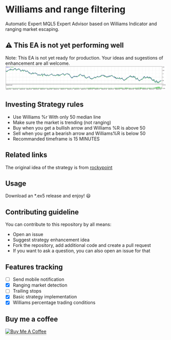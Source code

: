 # Williams and range filtering
Automatic Expert MQL5 Expert Advisor based on Williams Indicator and ranging market escaping.

## :warning: This EA is not yet performing well
Note: This EA is not yet ready for production. Your ideas and sugestions of enhancement are all welcome.
![Backtest output](/docs/tester_output.png)

## Investing Strategy rules
* Use Williams %r With only 50 median line
* Make sure the market is trending (not ranging)
* Buy when you get a bullish arrow and Williams %R is above 50
* Sell when you get a bearish arrow and Williams%R is below 50
* Recommanded timeframe is 15 MINUTES

## Related links
The original idea of the strategy is from [rockypoint](https://www.forexfactory.com/thread/989455-williamsr-sar-x-over-15-minute-candles)

## Usage 
Download an *.ex5 release and enjoy! :smiley:

## Contributing guideline
You can contribute to this repository by all means:
* Open an issue
* Suggest strategy enhancement idea
* Fork the repository, add additional code and create a pull request
* If you want to ask a question, you can also open an issue for that

## Features tracking
* [ ] Send mobile notification
* [x] Ranging market detection 
* [ ] Trailing stops
* [x] Basic strategy implementation
* [x] Williams percentage trading conditions

## Buy me a coffee
<a href="https://www.buymeacoffee.com/ttisano888" target="_blank"><img src="https://www.buymeacoffee.com/assets/img/custom_images/orange_img.png" alt="Buy Me A Coffee" style="height: 41px !important;width: 174px !important;box-shadow: 0px 3px 2px 0px rgba(190, 190, 190, 0.5) !important;-webkit-box-shadow: 0px 3px 2px 0px rgba(190, 190, 190, 0.5) !important;" ></a>
